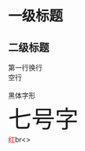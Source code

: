 # 一级标题
## 二级标题

第一行换行<br>
空行<br><br>
<font face="黑体">黑体字形</font><br>
<font size=7>七号字</font><br>
<font color=#FF0000>红</font>br<>
